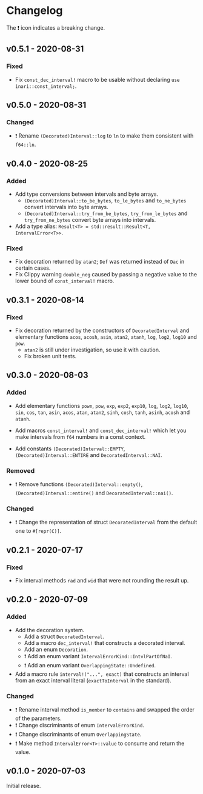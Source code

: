 # Changelog

The ❗ icon indicates a breaking change.

## v0.5.1 - 2020-08-31

### Fixed

- Fix `const_dec_interval!` macro to be usable without declaring `use inari::const_interval;`.

## v0.5.0 - 2020-08-31

### Changed

- ❗ Rename `(Decorated)Interval::log` to `ln` to make them consistent with `f64::ln`.

## v0.4.0 - 2020-08-25

### Added

- Add type conversions between intervals and byte arrays.
  - `(Decorated)Interval::to_be_bytes`, `to_le_bytes` and `to_ne_bytes` convert intervals into byte arrays.
  - `(Decorated)Interval::try_from_be_bytes`, `try_from_le_bytes` and `try_from_ne_bytes` convert byte arrays into intervals.
- Add a type alias: `Result<T> = std::result::Result<T, IntervalError<T>>`.

### Fixed

- Fix decoration returned by `atan2`; `Def` was returned instead of `Dac` in certain cases.
- Fix Clippy warning `double_neg` caused by passing a negative value to the lower bound of `const_interval!` macro.

## v0.3.1 - 2020-08-14

### Fixed

- Fix decoration returned by the constructors of `DecoratedInterval` and elementary functions `acos`, `acosh`, `asin`, `atan2`, `atanh`, `log`, `log2`, `log10` and `pow`.
  - `atan2` is still under investigation, so use it with caution.
  - Fix broken unit tests.

## v0.3.0 - 2020-08-03

### Added

- Add elementary functions `pown`, `pow`, `exp`, `exp2`, `exp10`, `log`, `log2`, `log10`, `sin`, `cos`, `tan`, `asin`, `acos`, `atan`, `atan2`, `sinh`, `cosh`, `tanh`, `asinh`, `acosh` and `atanh`.

- Add macros `const_interval!` and `const_dec_interval!` which let you make intervals from `f64` numbers in a const context.

- Add constants `(Decorated)Interval::EMPTY`, `(Decorated)Interval::ENTIRE` and `DecoratedInterval::NAI`.

### Removed

- ❗ Remove functions `(Decorated)Interval::empty()`, `(Decorated)Interval::entire()` and `DecoratedInterval::nai()`.

### Changed

- ❗ Change the representation of struct `DecoratedInterval` from the default one to `#[repr(C)]`.

## v0.2.1 - 2020-07-17

### Fixed

- Fix interval methods `rad` and `wid` that were not rounding the result up.

## v0.2.0 - 2020-07-09

### Added

- Add the decoration system.
  - Add a struct `DecoratedInterval`.
  - Add a macro `dec_interval!` that constructs a decorated interval.
  - Add an enum `Decoration`.
  - ❗ Add an enum variant `IntervalErrorKind::IntvlPartOfNaI`.
  - ❗ Add an enum variant `OverlappingState::Undefined`.
- Add a macro rule `interval!("...", exact)` that constructs an interval from an exact interval literal (`exactToInterval` in the standard).

### Changed

- ❗ Rename interval method `is_member` to `contains` and swapped the order of the parameters.
- ❗ Change discriminants of enum `IntervalErrorKind`.
- ❗ Change discriminants of enum `OverlappingState`.
- ❗ Make method `IntervalError<T>::value` to consume and return the value.

## v0.1.0 - 2020-07-03

Initial release.
